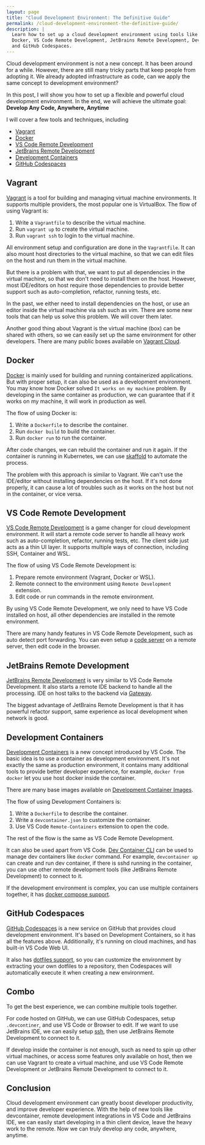 ```yaml
---
layout: page
title: "Cloud Development Environment: The Definitive Guide"
permalink: /cloud-development-environment-the-definitive-guide/
description: |
  Learn how to set up a cloud development environment using tools like Vagrant,
  Docker, VS Code Remote Development, JetBrains Remote Development, Development Containers,
  and GitHub Codespaces.
---
```


Cloud development environment is not a new concept.
It has been around for a while.
However, there are still many tricky parts that keep people from adopting it.
We already adopted infrastructure as code, can we apply the same concept to
development environment?

In this post, I will show you how to set up a flexible and powerful cloud
development environment. In the end, we will achieve the ultimate goal:
**Develop Any Code, Anywhere, Anytime**

I will cover a few tools and techniques, including

* [Vagrant](https://www.vagrantup.com/)
* [Docker](https://www.docker.com/)
* [VS Code Remote Development](https://code.visualstudio.com/docs/remote/remote-overview)
* [JetBrains Remote Development](https://www.jetbrains.com/remote-development/)
* [Development Containers](https://containers.dev/)
* [GitHub Codespaces](https://github.com/features/codespaces)

## Vagrant

[Vagrant](https://www.vagrantup.com/) is a tool for building and managing
virtual machine environments. It supports multiple providers,
the most popular one is VirtualBox. The flow of using Vagrant is:

  1. Write a `Vagrantfile` to describe the virtual machine.
  2. Run `vagrant up` to create the virtual machine.
  3. Run `vagrant ssh` to login to the virtual machine.

All environment setup and configuration are done in the `Vagrantfile`.
It can also mount host directories to the virtual machine, so that we can
edit files on the host and run them in the virtual machine.

But there is a problem with that, we want to put all dependencies in the
virtual machine, so that we don't need to install them on the host.
However, most IDE/editors on host require those dependencies to provide better
support such as auto-completion, refactor, running tests, etc.

In the past, we either need to install dependencies on the host,
or use an editor inside the virtual machine via ssh such as vim.
There are some new tools that can help us solve this problem.
We will cover them later.

Another good thing about Vagrant is the virtual machine (box) can be shared
with others, so we can easily set up the same environment for other
developers. There are many public boxes available on
[Vagrant Cloud](https://app.vagrantup.com/boxes/search).

## Docker

[Docker](https://www.docker.com/) is mainly used for building and running
containerized applications. But with proper setup, it can also be used as a
development environment. You may know how Docker solved
`It works on my machine` problem.
By developing in the same container as production, we can guarantee that
if it works on my machine, it will work in production as well.

The flow of using Docker is:

  1. Write a `Dockerfile` to describe the container.
  2. Run `docker build` to build the container.
  3. Run `docker run` to run the container.

After code changes, we can rebuild the container and run it again.
If the container is running in Kubernetes,
we can use [skaffold](https://skaffold.dev/) to automate the process.

The problem with this approach is similar to Vagrant.
We can't use the IDE/editor without installing dependencies on the host.
If it's not done properly, it can cause a lot of troubles such as it works
on the host but not in the container, or vice versa.

## VS Code Remote Development

[VS Code Remote Development](https://code.visualstudio.com/docs/remote/remote-overview)
is a game changer for cloud development environment. It will start a remote
code server to handle all heavy work such as auto-completion, refactor,
running tests, etc. The client side just acts as a thin UI layer.
It supports multiple ways of connection, including SSH, Container and WSL.

The flow of using VS Code Remote Development is:

  1. Prepare remote environment (Vagrant, Docker or WSL).
  2. Remote connect to the environment using `Remote Development` extension.
  3. Edit code or run commands in the remote environment.

By using VS Code Remote Development, we only need to have VS Code installed on
host, all other dependencies are installed in the remote environment.

There are many handy features in VS Code Remote Development, such as auto
detect port forwarding. You can even setup a
[code server](https://github.com/coder/code-server) on a remote server, then
edit code in the browser.

## JetBrains Remote Development

[JetBrains Remote Development](https://www.jetbrains.com/remote-development/)
is very similar to VS Code Remote Development. It also starts a remote IDE
backend to handle all the processing. IDE on host talks to the backend via
[Gateway](https://www.jetbrains.com/remote-development/gateway/).

The biggest advantage of JetBrains Remote Development is that it has powerful
refactor support, same experience as local development when network is good.

## Development Containers

[Development Containers](https://containers.dev/) is a new concept introduced
by VS Code. The basic idea is to use a container as development environment.
It's not exactly the same as production environment, it contains many
additional tools to provide better developer experience, for example,
`docker from docker` let you use host docker inside the container.

There are many base images available on
[Development Container Images](https://hub.docker.com/_/microsoft-vscode-devcontainers).

The flow of using Development Containers is:

  1. Write a `Dockerfile` to describe the container.
  2. Write a `devcontainer.json` to customize the container.
  3. Use VS Code `Remote-Containers` extension to open the code.

The rest of the flow is the same as VS Code Remote Development.

It can also be used apart from VS Code.
[Dev Container CLI](https://github.com/devcontainers/cli) can be used to manage
dev containers like `docker` command. For example, `devcontainer up` can create
and run dev container, if there is sshd running in the container, you can use
other remote development tools (like JetBrains Remote Development) to connect
to it.

If the development environment is complex, you can use multiple containers
together, it has
[docker compose support](https://code.visualstudio.com/remote/advancedcontainers/connect-multiple-containers).

## GitHub Codespaces

[GitHub Codespaces](https://github.com/features/codespaces) is a new service
on GitHub that provides cloud development environment. It's based on Development
Containers, so it has all the features above. Additionally, it's running on
cloud machines, and has built-in VS Code Web UI.

It also has [dotfiles support](https://docs.github.com/en/codespaces/customizing-your-codespace/personalizing-github-codespaces-for-your-account),
so you can customize the environment by extracting your own dotfiles to a
repository, then Codespaces will automatically execute it when creating a new
environment.

## Combo

To get the best experience, we can combine multiple tools together.

For code hosted on GitHub, we can use GitHub Codespaces, setup `.devcontiner`,
and use VS Code or Browser to edit. If we want to use JetBrains IDE, we can
easily setup [ssh](https://cli.github.com/manual/gh_codespace_ssh), then use
JetBrains Remote Development to connect to it.

If develop inside the container is not enough, such as need to spin up other
virtual machines, or access some features only available on host, then we can
use Vagrant to create a virtual machine, and use VS Code Remote Development or
JetBrains Remote Development to connect to it.

## Conclusion

Cloud development environment can greatly boost developer productivity, and
improve developer experience. With the help of new tools like devcontainer,
remote development integrations in VS Code and JetBrains IDE, we can easily
start developing in a thin client device, leave the heavy work to the remote.
Now we can truly develop any code, anywhere, anytime.
